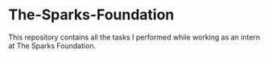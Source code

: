# The-Sparks-Foundation
This repository contains all the tasks I performed while working as an intern at The Sparks Foundation. 

